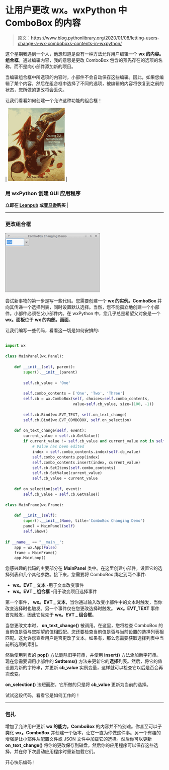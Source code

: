 # 让用户更改 wx。wxPython 中 ComboBox 的内容

> 原文：<https://www.blog.pythonlibrary.org/2020/01/08/letting-users-change-a-wx-comboboxs-contents-in-wxpython/>

这个星期我遇到一个人，他想知道是否有一种方法允许用户编辑一个 **wx 的内容。组合框**。通过编辑内容，我的意思是更改 ComboBox 包含的预先存在的选项的名称，而不是向小部件添加新的项目。

当编辑组合框中所选项的内容时，小部件不会自动保存这些编辑。因此，如果您编辑了某个内容，然后在组合框中选择了不同的选项，被编辑的内容将恢复到之前的状态，您所做的更改将会丢失。

让我们看看如何创建一个允许这种功能的组合框！

| [![](img/46778c7ed5b5aca1b0e6e7fd1ec24432.png)](https://leanpub.com/reportlab) | 

### 用 wxPython 创建 GUI 应用程序

**立即在 [Leanpub](https://leanpub.com/creatingapplicationswithwxpython/) 或[亚马逊](https://www.amazon.com/dp/0996062890)购买** |

* * *

### 更改组合框

![Changing wx.ComboBox](img/5bab49773527913255973cceee93e0b7.png)

尝试新事物的第一步是写一些代码。您需要创建一个 **wx 的实例。ComboBox** 并向其传递一个选择列表，同时设置默认选择。当然，您不能孤立地创建一个小部件。小部件必须在父小部件内。在 wxPython 中，您几乎总是希望父对象是一个 **wx。面板**位于 **wx 的内部。画面**。

让我们编写一些代码，看看这一切是如何安排的:

```py

import wx

class MainPanel(wx.Panel):

    def __init__(self, parent):
        super().__init__(parent)

        self.cb_value = 'One'

        self.combo_contents = ['One', 'Two', 'Three']
        self.cb = wx.ComboBox(self, choices=self.combo_contents,
                              value=self.cb_value, size=(100, -1))

        self.cb.Bind(wx.EVT_TEXT, self.on_text_change)
        self.cb.Bind(wx.EVT_COMBOBOX, self.on_selection)

    def on_text_change(self, event):
        current_value = self.cb.GetValue()
        if current_value != self.cb_value and current_value not in self.combo_contents:
            # Value has been edited
            index = self.combo_contents.index(self.cb_value)
            self.combo_contents.pop(index)
            self.combo_contents.insert(index, current_value)
            self.cb.SetItems(self.combo_contents)
            self.cb.SetValue(current_value)
            self.cb_value = current_value

    def on_selection(self, event):
        self.cb_value = self.cb.GetValue()

class MainFrame(wx.Frame):

    def __init__(self):
        super().__init__(None, title='ComboBox Changing Demo')
        panel = MainPanel(self)
        self.Show()

if __name__ == "__main__":
    app = wx.App(False)
    frame = MainFrame()
    app.MainLoop()

```

您感兴趣的代码的主要部分在 **MainPanel** 类中。在这里创建小部件，设置它的选择列表和几个其他参数。接下来，您需要将 ComboBox 绑定到两个事件:

*   **wx。EVT _ 文本** -用于文本改变事件
*   **wx。EVT _ 组合框** -用于改变项目选择事件

第一个事件， **wx。EVT _ 文本**，当你通过输入改变小部件中的文本时触发，当你改变选择时也触发。另一个事件仅在您更改选择时触发。 **wx。EVT_TEXT** 事件首先触发，因此它优先于 **wx。EVT _ 组合框**。

当您更改文本时， **on_text_change()** 被调用。在这里，您将检查 ComboBox 的当前值是否与您期望的值相匹配。您还要检查当前值是否与当前设置的选择列表相匹配。这允许您查看用户是否更改了文本。如果有，那么您需要获取选择列表中当前所选项的索引。

然后使用列表的 **pop()** 方法删除旧字符串，并使用 **insert()** 方法添加新字符串。现在您需要调用小部件的 **SetItems()** 方法来更新它的**选择**列表。然后，将它的值设置为新的字符串，并更新 **cb_value** 实例变量，这样就可以检查它以后是否会再次改变。

**on_selection()** 法短而甜。它所做的只是将 **cb_value** 更新为当前的选择。

试试这段代码，看看它是如何工作的！

* * *

### 包扎

增加了允许用户更新 **wx 的能力。ComboBox** 的内容并不特别难。你甚至可以子类化 **wx。ComboBox** 并创建一个版本，让它一直为你做这件事。另一个有趣的增强是让小部件从配置文件或 JSON 文件中加载它的选择。然后你可以更新 **on_text_change()** 将你的更改保存到磁盘，然后你的应用程序可以保存这些选择，并在你下次启动应用程序时重新加载它们。

开心快乐编码！